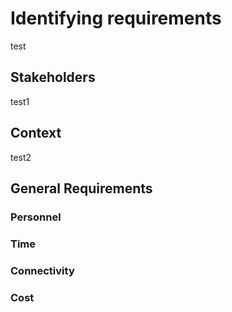# Identifying requirements
test
## Stakeholders
test1
## Context
test2
## General Requirements
### Personnel
### Time
### Connectivity
### Cost